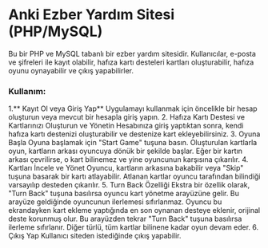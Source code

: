 # Anki Ezber Yardım Sitesi (PHP/MySQL)
Bu bir PHP ve MySQL tabanlı bir ezber yardım sitesidir. Kullanıcılar, e-posta ve şifreleri ile kayıt olabilir, hafıza kartı desteleri kartları oluşturabilir, hafıza oyunu oynayabilir ve çıkış yapabilirler.
### Kullanım:
1.** Kayıt Ol veya Giriş Yap**
Uygulamayı kullanmak için öncelikle bir hesap oluşturun veya mevcut bir hesapla giriş yapın.
2. Hafıza Kartı Destesi ve Kartlarınızı Oluşturun ve Yönetin
Hesabınıza giriş yaptıktan sonra, kendi hafıza kartı destenizi oluşturabilir ve destenize kart ekleyebilirsiniz.
3. Oyuna Başla
Oyuna başlamak için "Start Game" tuşuna basın. Oluşturulan kartlarla oyun, kartların arkası oyuncuya dönük bir şekilde başlar. Eğer bir kartın arkası çevrilirse, o kart bilinemez ve yine oyuncunun karşısına çıkarılır.
4. Kartları İncele ve Yönet
Oyuncu, kartların arkasına bakabilir veya "Skip" tuşuna basarak bir kartı atlayabilir. Atlanan kartlar oyuncu tarafından bilindiği varsayılıp desteden çıkarılır.
5. Turn Back Özelliği
Ekstra bir özellik olarak, "Turn Back" tuşuna basılırsa oyuncu kart yönetme arayüzüne gelir. Bu arayüze geldiğinde oyuncunun ilerlemesi sıfırlanmaz. Oyuncu bu ekrandayken kart ekleme yaptığında en son oynanan desteye eklenir, orijinal deste korunmuş olur. Bu arayüzden tekrar "Turn Back" tuşuna basılırsa ilerleme sıfırlanır. Diğer türlü, tüm kartlar bilinene kadar oyun devam eder.
6. Çıkış Yap
Kullanıcı siteden istediğinde çıkış yapabilir.
